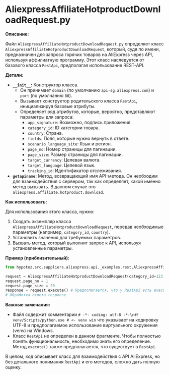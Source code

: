 # AliexpressAffiliateHotproductDownloadRequest.py

**Описание:**

Файл `AliexpressAffiliateHotproductDownloadRequest.py` определяет класс `AliexpressAffiliateHotproductDownloadRequest`, который, судя по имени, предназначен для запроса горячих товаров на AliExpress через API, используя аффилиатную программу.  Этот класс наследуется от базового класса `RestApi`, предполагая использование REST-API.

**Детали:**

* **`__init__`:** Конструктор класса.
    * Он принимает `domain` (по умолчанию `api-sg.aliexpress.com`) и `port` (по умолчанию `80`).
    * Вызывает конструктор родительского класса `RestApi`, инициализируя базовые атрибуты.
    * Определяет ряд атрибутов, которые, вероятно, представляют параметры для запроса:
        * `app_signature`: Возможно, подпись приложения.
        * `category_id`: ID категории товара.
        * `country`: Страна.
        * `fields`: Поля, которые нужно вернуть в ответе.
        * `scenario_language_site`: Язык и регион.
        * `page_no`: Номер страницы для пагинации.
        * `page_size`: Размер страницы для пагинации.
        * `target_currency`: Целевая валюта.
        * `target_language`: Целевой язык.
        * `tracking_id`: Идентификатор отслеживания.
* **`getapiname`:** Метод, возвращающий имя API-метода.  Он необходим для взаимодействия с сервером, так как определяет, какой именно метод вызывать. В данном случае это `aliexpress.affiliate.hotproduct.download`.

**Как использовать:**

Для использования этого класса, нужно:

1. Создать экземпляр класса `AliexpressAffiliateHotproductDownloadRequest`, передав необходимые параметры (например, `category_id`, `country`).
2. Установить значения для требуемых параметров.
3. Вызвать метод, который выполнит запрос к API, используя установленные параметры.

**Пример (приблизительный):**

```python
from hypotez.src.suppliers.aliexpress.api._examples.rest.AliexpressAffiliateHotproductDownloadRequest import AliexpressAffiliateHotproductDownloadRequest

request = AliexpressAffiliateHotproductDownloadRequest(category_id=123, country='US')
request.page_no = 1
request.page_size = 20
response = request.execute() # Предполагается, что у RestApi есть execute метод.
# Обработка ответа response
```

**Важные замечания:**

* Файл содержит комментарии `# -*- coding: utf-8 -*-\n#! venv/Scripts/python.exe # <- venv win` что указывает на кодировку UTF-8 и предполагаемое использование виртуального окружения (venv) на Windows.
* Класс `RestApi` не определен в данном фрагменте. Чтобы полностью понять функциональность, необходимо знать его определение.  Метод `execute()` также предполагается, что существует в `RestApi`.

В целом, код описывает класс для взаимодействия с API AliExpress, но без детального понимания `RestApi` и его методов, сложно дать полную оценку.